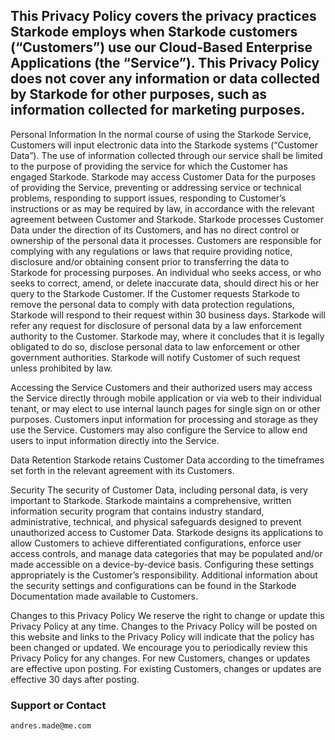 ## This Privacy Policy covers the privacy practices Starkode employs when Starkode customers (“Customers”) use our Cloud-Based Enterprise Applications (the “Service”). This Privacy Policy does not cover any information or data collected by Starkode for other purposes, such as information collected for marketing purposes.

Personal Information
In the normal course of using the Starkode Service, Customers will input electronic data into the Starkode systems (“Customer Data”). The use of information collected through our service shall be limited to the purpose of providing the service for which the Customer has engaged Starkode. Starkode may access Customer Data for the purposes of providing the Service, preventing or addressing service or technical problems, responding to support issues, responding to Customer’s instructions or as may be required by law, in accordance with the relevant agreement between Customer and Starkode. Starkode processes Customer Data under the direction of its Customers, and has no direct control or ownership of the personal data it processes. Customers are responsible for complying with any regulations or laws that require providing notice, disclosure and/or obtaining consent prior to transferring the data to Starkode for processing purposes. An individual who seeks access, or who seeks to correct, amend, or delete inaccurate data, should direct his or her query to the Starkode Customer. If the Customer requests Starkode to remove the personal data to comply with data protection regulations, Starkode will respond to their request within 30 business days. Starkode will refer any request for disclosure of personal data by a law enforcement authority to the Customer. Starkode may, where it concludes that it is legally obligated to do so, disclose personal data to law enforcement or other government authorities. Starkode will notify Customer of such request unless prohibited by law.


Accessing the Service
Customers and their authorized users may access the Service directly through mobile application or via web to their individual tenant, or may elect to use internal launch pages for single sign on or other purposes. Customers input information for processing and storage as they use the Service. Customers may also configure the Service to allow end users to input information directly into the Service.


Data Retention
Starkode retains Customer Data according to the timeframes set forth in the relevant agreement with its Customers.


Security
The security of Customer Data, including personal data, is very important to Starkode. Starkode maintains a comprehensive, written information security program that contains industry standard, administrative, technical, and physical safeguards designed to prevent unauthorized access to Customer Data. Starkode designs its applications to allow Customers to achieve differentiated configurations, enforce user access controls, and manage data categories that may be populated and/or made accessible on a device-by-device basis. Configuring these settings appropriately is the Customer’s responsibility. Additional information about the security settings and configurations can be found in the Starkode Documentation made available to Customers.


Changes to this Privacy Policy
We reserve the right to change or update this Privacy Policy at any time. Changes to the Privacy Policy will be posted on this website and links to the Privacy Policy will indicate that the policy has been changed or updated. We encourage you to periodically review this Privacy Policy for any changes. For new Customers, changes or updates are effective upon posting. For existing Customers, changes or updates are effective 30 days after posting.



### Support or Contact
    andres.made@me.com


